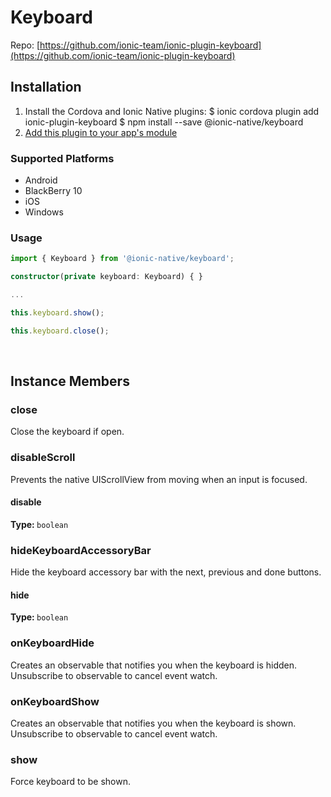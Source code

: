 # Keyboard 



Repo: [https://github.com/ionic-team/ionic-plugin-keyboard](https://github.com/ionic-team/ionic-plugin-keyboard)



## Installation 

<ol>
<li>Install the Cordova and Ionic Native plugins:
<code-block language="shell">$ ionic cordova plugin add ionic-plugin-keyboard
$ npm install --save @ionic-native/keyboard
</code-block>
</li>
<li><a href="/docs/native/#Add_Plugins_to_Your_App_Module">Add this plugin to your app's module</a></li>
</ol>



### Supported Platforms

* Android
* BlackBerry 10
* iOS
* Windows




### Usage


```typescript
import { Keyboard } from '@ionic-native/keyboard';

constructor(private keyboard: Keyboard) { }

...

this.keyboard.show();

this.keyboard.close();

```




<p><br></p>

## Instance Members

### close

Close the keyboard if open.

### disableScroll

Prevents the native UIScrollView from moving when an input is focused.

<dl>
<dt><h4>disable</h4><strong>Type: </strong><code>boolean</code></dt>
<dd>
</dd>
</dl>

### hideKeyboardAccessoryBar

Hide the keyboard accessory bar with the next, previous and done buttons.

<dl>
<dt><h4>hide</h4><strong>Type: </strong><code>boolean</code></dt>
<dd>
</dd>
</dl>

### onKeyboardHide

Creates an observable that notifies you when the keyboard is hidden. Unsubscribe to observable to cancel event watch.

### onKeyboardShow

Creates an observable that notifies you when the keyboard is shown. Unsubscribe to observable to cancel event watch.

### show

Force keyboard to be shown.

<p><br></p>


